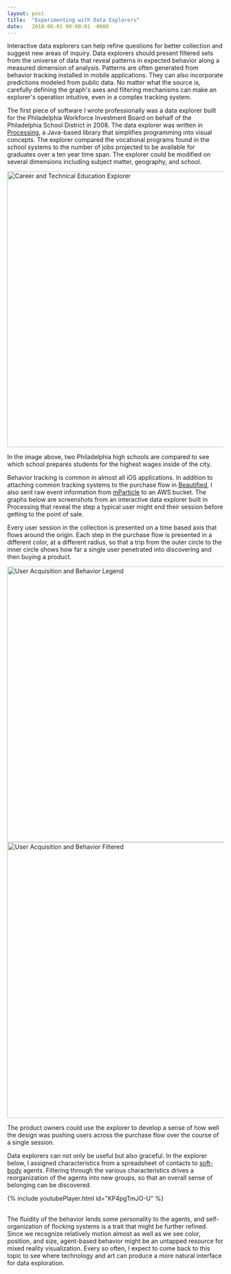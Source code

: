 ```yaml
---
layout: post
title:  "Experimenting with Data Explorers"
date:   2018-06-01 00:00:01 -0000
---
```


Interactive data explorers can help refine questions for better collection and suggest new areas of inquiry.  Data explorers should present filtered sets from the universe of data that reveal patterns in expected behavior along a measured dimension of analysis.  Patterns are often generated from behavior tracking installed in mobile applications.  They can also incorporate predictions modeled from public data.  No matter what the source is, carefully defining the graph's axes and filtering mechanisms can make an explorer's operation intuitive, even in a complex tracking system.

<!--break-->

The first piece of software I wrote professionally was a data explorer built for the Philadelphia Workforce Investment Board on behalf of the Philadelphia School District in 2008.  The data explorer was written in [Processing](http://processing.org), a Java-based library that simplifies programming into visual concepts.  The explorer compared the vocational programs found in the school systems to the number of jobs projected to be available for graduates over a ten year time span.  The explorer could be modified on several dimensions including subject matter, geography, and school.

<img src="https://s3.amazonaws.com/com-federalforge-repository/public/engineer/2009_PWIB/3.jpg" width="640" alt="Career and Technical Education Explorer">

In the image above, two Philadelphia high schools are compared to see which school prepares students for the highest wages inside of the city.

Behavior tracking is common in almost all iOS applications.  In addition to attaching common tracking systems to the purchase flow in [Beautified](https://voxels.github.io/professional_experience_0606018#beautified), I also sent raw event information from [mParticle](https://www.mparticle.com) to an AWS bucket.  The graphs below are screenshots from an interactive data explorer built in Processing that reveal the step a typical user might end their session before getting to the point of sale.  

Every user session in the collection is presented on a time based axis that flows around the origin.  Each step in the purchase flow is presented in a different color, at a different radius, so that a trip from the outer circle to the inner circle shows how far a single user penetrated into discovering and then buying a product.

<img src="https://s3.amazonaws.com/com-federalforge-repository/public/researcher/behavior_tracking/2014_UserAcquisitionAndBehavior_Legend.png" width="640" alt="User Acquisition and Behavior Legend">

<img src="https://s3.amazonaws.com/com-federalforge-repository/public/researcher/behavior_tracking/2014_UserAcquisitionAndBehavior_Filter.png" width="640" alt="User Acquisition and Behavior Filtered">

The product owners could use the explorer to develop a sense of how well the design was pushing users across the purchase flow over the course of a single session.

Data explorers can not only be useful but also graceful.  In the explorer below, I assigned characteristics from a spreadsheet of contacts to [soft-body](https://www.amazon.com/gp/product/0985930802/ref=as_li_tf_tl?ie=UTF8&camp=1789&creative=9325&creativeASIN=0985930802&linkCode=as2&tag=natureofcode-20) agents.  Filtering through the various characteristics drives a reorganization of the agents into new groups, so that an overall sense of belonging can be discovered.  

{% include youtubePlayer.html id="KP4pgTmJO-U" %}

<br>
The fluidity of the behavior lends some personality to the agents, and self-organization of flocking systems is a trait that might be further refined.  Since we recognize relatively motion almost as well as we see color, position, and size, agent-based behavior might be an untapped resource for mixed reality visualization.  Every so often, I expect to come back to this topic to see where technology and art can produce a more natural interface for data exploration.

